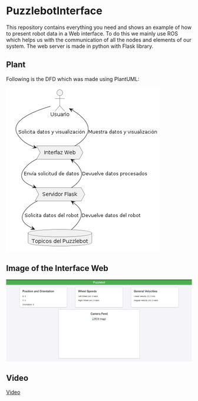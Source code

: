 # PuzzlebotInterface
This repository contains everything you need and shows an example of how to present robot data in a Web interface. 
To do this we mainly use ROS which helps us with the communication of all the nodes and elements of our system.
The web server is made in python with Flask library.

## Plant 
Following is the DFD which was made using PlantUML:


![DFD](dfd.png)

## Image of the Interface Web
![Intefaz](InterfazGrafica.png)

## Video
[Video](https://drive.google.com/file/d/1dp2-_n516ufPrpkmeGWZHNcvxWas6eZO/view?usp=sharing)
